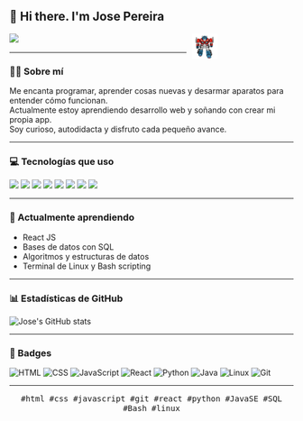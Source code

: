 ## 👋 Hi there. I'm Jose Pereira

<div style="float: right; width: 180px; margin-left: 10px;">
  <img src="https://github.com/kenjin6576/kenjin6576/blob/main/optimus.gif?raw=true" width="25%" />
</div>

<img src="https://readme-typing-svg.demolab.com/?lines=Hola,+soy+Jose+Pereira!;Apasionado+por+la+programación+y+la+mecánica;&center=true&width=440&height=45&color=58A6FF&vCenter=true&pause=1000&size=22" />

---

### 👨‍💻 Sobre mí

Me encanta programar, aprender cosas nuevas y desarmar aparatos para entender cómo funcionan.  
Actualmente estoy aprendiendo desarrollo web y soñando con crear mi propia app.  
Soy curioso, autodidacta y disfruto cada pequeño avance.

---

### 💻 Tecnologías que uso

<p>
  <img src="https://cdn.jsdelivr.net/gh/devicons/devicon/icons/html5/html5-original.svg" width="40px" />
  <img src="https://cdn.jsdelivr.net/gh/devicons/devicon/icons/css3/css3-original.svg" width="40px" />
  <img src="https://cdn.jsdelivr.net/gh/devicons/devicon/icons/javascript/javascript-original.svg" width="40px" />
  <img src="https://cdn.jsdelivr.net/gh/devicons/devicon/icons/react/react-original.svg" width="40px" />
  <img src="https://cdn.jsdelivr.net/gh/devicons/devicon/icons/python/python-original.svg" width="40px" />
  <img src="https://cdn.jsdelivr.net/gh/devicons/devicon/icons/java/java-original.svg" width="40px" />
  <img src="https://cdn.jsdelivr.net/gh/devicons/devicon/icons/git/git-original.svg" width="40px" />
  <img src="https://cdn.jsdelivr.net/gh/devicons/devicon/icons/linux/linux-original.svg" width="40px" />
</p>

---

### 🚀 Actualmente aprendiendo

- React JS
- Bases de datos con SQL
- Algoritmos y estructuras de datos
- Terminal de Linux y Bash scripting

---

### 📊 Estadísticas de GitHub

![Jose's GitHub stats](https://github-readme-stats.vercel.app/api?username=kenjin6576&show_icons=true&theme=radical)

---

### 🧩 Badges

![HTML](https://img.shields.io/badge/-HTML5-E34F26?style=flat-square&logo=html5&logoColor=white)
![CSS](https://img.shields.io/badge/-CSS3-1572B6?style=flat-square&logo=css3)
![JavaScript](https://img.shields.io/badge/-JavaScript-F7DF1E?style=flat-square&logo=javascript&logoColor=black)
![React](https://img.shields.io/badge/-React-61DAFB?style=flat-square&logo=react&logoColor=black)
![Python](https://img.shields.io/badge/-Python-3776AB?style=flat-square&logo=python&logoColor=white)
![Java](https://img.shields.io/badge/-Java-007396?style=flat-square&logo=java&logoColor=white)
![Linux](https://img.shields.io/badge/-Linux-FCC624?style=flat-square&logo=linux&logoColor=black)
![Git](https://img.shields.io/badge/-Git-F05032?style=flat-square&logo=git&logoColor=white)

---

<p align="center">
  <samp>
    #html #css #javascript #git #react #python #JavaSE #SQL #Bash #linux
  </samp>
</p>
